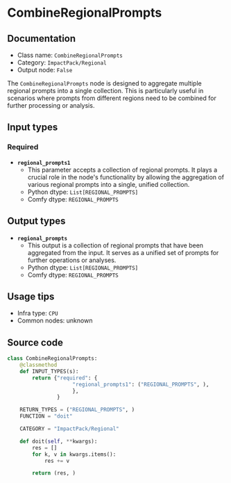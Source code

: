 # CombineRegionalPrompts
## Documentation
- Class name: `CombineRegionalPrompts`
- Category: `ImpactPack/Regional`
- Output node: `False`

The `CombineRegionalPrompts` node is designed to aggregate multiple regional prompts into a single collection. This is particularly useful in scenarios where prompts from different regions need to be combined for further processing or analysis.
## Input types
### Required
- **`regional_prompts1`**
    - This parameter accepts a collection of regional prompts. It plays a crucial role in the node's functionality by allowing the aggregation of various regional prompts into a single, unified collection.
    - Python dtype: `List[REGIONAL_PROMPTS]`
    - Comfy dtype: `REGIONAL_PROMPTS`
## Output types
- **`regional_prompts`**
    - This output is a collection of regional prompts that have been aggregated from the input. It serves as a unified set of prompts for further operations or analyses.
    - Python dtype: `List[REGIONAL_PROMPTS]`
    - Comfy dtype: `REGIONAL_PROMPTS`
## Usage tips
- Infra type: `CPU`
- Common nodes: unknown


## Source code
```python
class CombineRegionalPrompts:
    @classmethod
    def INPUT_TYPES(s):
        return {"required": {
                     "regional_prompts1": ("REGIONAL_PROMPTS", ),
                     },
                }

    RETURN_TYPES = ("REGIONAL_PROMPTS", )
    FUNCTION = "doit"

    CATEGORY = "ImpactPack/Regional"

    def doit(self, **kwargs):
        res = []
        for k, v in kwargs.items():
            res += v

        return (res, )

```
